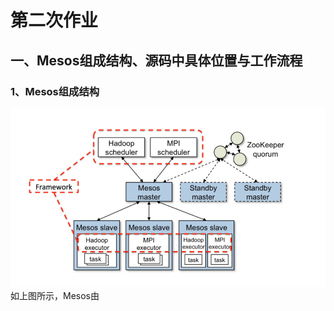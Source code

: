 # 第二次作业
## 一、Mesos组成结构、源码中具体位置与工作流程
### 1、Mesos组成结构
![img-w25](https://github.com/ffeiDing/OS-Practice/blob/master/hw2/Mesos%E6%A1%86%E6%9E%B6%E5%9B%BE.png)
如上图所示，Mesos由
